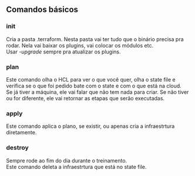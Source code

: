 ## Comandos básicos

### init
Cria a pasta .terraform. Nesta pasta vai ter tudo que o binário precisa pra rodar.
Nela vai baixar os plugins, vai colocar os módulos etc.  
Usar *-upgrade* sempre pra atualizar os plugins.  

### plan
Este comando olha o HCL para ver o que você quer, olha o state file e verifica se o que foi pedido bate com o state e com o que está na cloud.  
Se já tiver a máquina, ele vai falar que não tem nada para criar. Se não tiver ou for diferente, ele vai retornar as etapas que serão executadas.  

### apply
Este comando aplica o plano, se existir, ou apenas cria a infraestrtura diretamente.  

### destroy
Sempre rode ao fim do dia durante o treinamento.  
Este comando deleta a infraestrtura que está no state file.  

